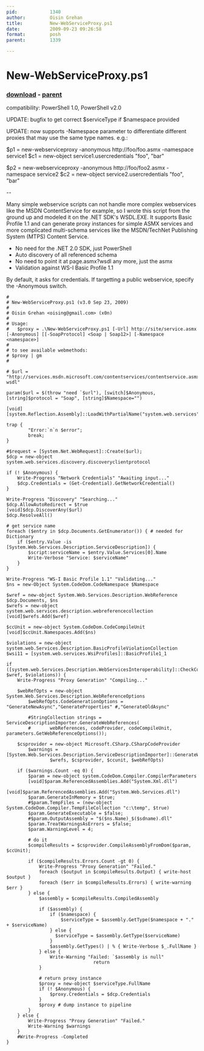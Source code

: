 ```yaml
---
pid:            1340
author:         Oisin Grehan
title:          New-WebServiceProxy.ps1
date:           2009-09-23 09:26:58
format:         posh
parent:         1339

---
```


# New-WebServiceProxy.ps1

### [download](//scripts/1340.ps1) - [parent](//scripts/1339.md)

compatibility: PowerShell 1.0, PowerShell v2.0

UPDATE: bugfix to get correct $serviceType if $namespace provided

UPDATE: now supports -Namespace parameter to differentiate different proxies that may use the same type names. e.g.:

$p1 = new-webserviceproxy -anonymous http://foo/foo.asmx -namespace service1
$c1 = new-object service1.usercredentials "foo", "bar"

$p2 = new-webserviceproxy -anonymous http://foo/foo2.asmx -namespace service2
$c2 = new-object service2.usercredentials "foo", "bar"

--

Many simple webservice scripts can not handle more complex webservices like the MSDN ContentService for example, so I wrote this script from the ground up and modeled it on the .NET SDK's WSDL.EXE. It supports Basic Profile 1.1 and can generate proxy instances for simple ASMX services and more complicated multi-schema services like the MSDN/TechNet Publishing System (MTPS) Content Service.


* No need for the .NET 2.0 SDK, just PowerShell 
* Auto discovery of all referenced schema 
* No need to point it at page.asmx?wsdl any more, just the asmx 
* Validation against WS-I Basic Profile 1.1

By default, it asks for credentials. If targetting a public webservice, specify the -Anonymous switch.

```posh
#
# New-WebServiceProxy.ps1 (v3.0 Sep 23, 2009)
#
# Oisin Grehan <oising@gmail.com> (x0n)
#
# Usage: 
#   $proxy = .\New-WebServiceProxy.ps1 [-Url] http://site/service.asmx [-Anonymous] [[-SoapProtocol] <Soap | Soap12>] [-Namespace <namespace>]
#
# to see available webmethods:
# $proxy | gm
#
 
# $url = "http://services.msdn.microsoft.com/contentservices/contentservice.asmx?wsdl"
 
param($url = $(throw "need `$url"), [switch]$Anonymous, [string]$protocol = "Soap", [string]$Namespace="")
 
[void][system.Reflection.Assembly]::LoadWithPartialName("system.web.services")
 
trap {
        "Error:`n`n $error";
        break; 
}
 
#$request = [System.Net.WebRequest]::Create($url);
$dcp = new-object system.web.services.discovery.discoveryclientprotocol
 
if (! $Anonymous) {
    Write-Progress "Network Credentials" "Awaiting input..."
    $dcp.Credentials = (Get-Credential).GetNetworkCredential()
}
 
Write-Progress "Discovery" "Searching..."
$dcp.AllowAutoRedirect = $true
[void]$dcp.DiscoverAny($url)
$dcp.ResolveAll()
 
# get service name
foreach ($entry in $dcp.Documents.GetEnumerator()) { # needed for Dictionary
    if ($entry.Value -is [System.Web.Services.Description.ServiceDescription]) {
        $script:serviceName = $entry.Value.Services[0].Name
        Write-Verbose "Service: $serviceName"
    }
}
 
Write-Progress "WS-I Basic Profile 1.1" "Validating..."
$ns = new-Object System.CodeDom.CodeNamespace $Namespace
 
$wref = new-object System.Web.Services.Description.WebReference $dcp.Documents, $ns
$wrefs = new-object system.web.services.description.webreferencecollection
[void]$wrefs.Add($wref)
 
$ccUnit = new-object System.CodeDom.CodeCompileUnit
[void]$ccUnit.Namespaces.Add($ns)
 
$violations = new-object system.web.Services.Description.BasicProfileViolationCollection
$wsi11 = [system.web.services.WsiProfiles]::BasicProfile1_1
 
if ([system.web.Services.Description.WebServicesInteroperability]::CheckConformance($wsi11, $wref, $violations)) {
    Write-Progress "Proxy Generation" "Compiling..."
    
    $webRefOpts = new-object System.Web.Services.Description.WebReferenceOptions
        $webRefOpts.CodeGenerationOptions = "GenerateNewAsync","GenerateProperties" #,"GenerateOldAsync"
 
        #StringCollection strings = ServiceDescriptionImporter.GenerateWebReferences(
        #       webReferences, codeProvider, codeCompileUnit, parameters.GetWebReferenceOptions());
 
    $csprovider = new-object Microsoft.CSharp.CSharpCodeProvider
        $warnings = [System.Web.Services.Description.ServiceDescriptionImporter]::GenerateWebReferences(
                $wrefs, $csprovider, $ccunit, $webRefOpts)
        
    if ($warnings.Count -eq 0) {
        $param = new-object system.CodeDom.Compiler.CompilerParameters
        [void]$param.ReferencedAssemblies.Add("System.Xml.dll")
        [void]$param.ReferencedAssemblies.Add("System.Web.Services.dll")        
        $param.GenerateInMemory = $true;
        #$param.TempFiles = (new-object System.CodeDom.Compiler.TempFileCollection "c:\temp", $true)
        $param.GenerateExecutable = $false;
        #$param.OutputAssembly = "$($ns.Name)_$($sdname).dll"
        $param.TreatWarningsAsErrors = $false;
        $param.WarningLevel = 4;
        
        # do it
        $compileResults = $csprovider.CompileAssemblyFromDom($param, $ccUnit);
 
        if ($compileResults.Errors.Count -gt 0) {
            Write-Progress "Proxy Generation" "Failed."
            foreach ($output in $compileResults.Output) { write-host $output }
            foreach ($err in $compileResults.Errors) { write-warning $err }            
        } else {            
            $assembly = $compileResults.CompiledAssembly
 
            if ($assembly) {
                if ($namespace) {
                	$serviceType = $assembly.GetType($namespace + "." + $serviceName)
                } else {
                  $serviceType = $assembly.GetType($serviceName)
                }
                $assembly.GetTypes() | % { Write-Verbose $_.FullName }
            } else {
                Write-Warning "Failed: `$assembly is null"
                                return
            }
            
            # return proxy instance
            $proxy = new-object $serviceType.FullName
            if (! $Anonymous) {
                $proxy.Credentials = $dcp.Credentials
            }
            $proxy # dump instance to pipeline
        }
    } else {
        Write-Progress "Proxy Generation" "Failed."        
        Write-Warning $warnings
    }
    #Write-Progress -Completed
}
```
